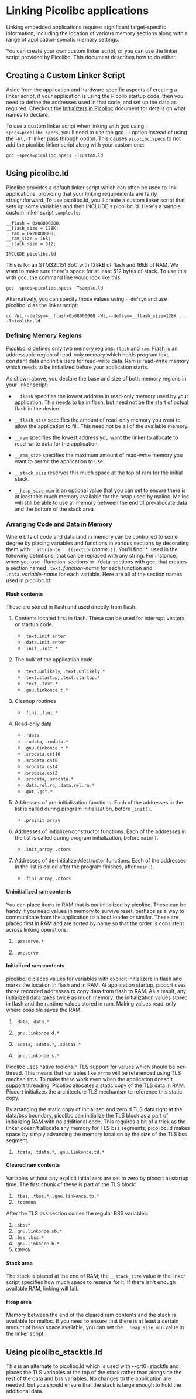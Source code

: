 # Linking Picolibc applications

Linking embedded applications requires significant target-specific
information, including the location of various memory sections along with
a range of application-specific memory settings.

You can create your own custom linker script, or you can use the
linker script provided by Picolibc. This document describes how to do
either.

## Creating a Custom Linker Script

Aside from the application and hardware specific aspects of creating a
linker script, if your application is using the Picolib startup code,
then you need to define the addresses used in that code, and set up
the data as required. Checkout the [Initializers in Picolibc](init.md) document
for details on what names to declare.

To use a custom linker script when linking with gcc using
`-specs=picolibc.specs`, you'll need to use the gcc `-T` option
instead of using the `-Wl,-T` linker pass through option. This causes
`picolibc.specs` to not add the picolibc linker script along with your
custom one:

	gcc -specs=picolibc.specs -Tcustom.ld

## Using picolibc.ld

Picolibc provides a default linker script which can often be used to
link applications, providing that your linking requirements are fairly
straightforward. To use picolibc.ld, you'll create a custom linker
script that sets up some variables and then INCLUDE's
picolibc.ld. Here's a sample custom linker script `sample.ld`:

	__flash = 0x08000000;
	__flash_size = 128K;
	__ram = 0x20000000;
	__ram_size = 16k;
	__stack_size = 512;

	INCLUDE picolibc.ld

This is for an STM32L151 SoC with 128kB of flash and 16kB of RAM. We
want to make sure there's space for at least 512 bytes of stack. To use
this with gcc, the command line would look like this:

	gcc -specs=picolibc.specs -Tsample.ld

Alternatively, you can specify those values using `--defsym` and use
picolibc.ld as the linker script:

	cc -Wl,--defsym=__flash=0x08000000 -Wl,--defsym=__flash_size=128K ... -Tpicolibc.ld

### Defining Memory Regions

Picolibc.ld defines only two memory regions: `flash` and `ram`. Flash
is an addressable region of read-only memory which holds program text,
constant data and initializers for read-write data. Ram is read-write
memory which needs to be initialized before your application starts.

As shown above, you declare the base and size of both memory regions
in your linker script:

 * `__flash` specifies the lowest address in read-only memory used by
   your application. This needs to be in flash, but need not be the
   start of actual flash in the device.

 * `__flash_size` specifies the amount of read-only memory you want to
   allow the application to fill. This need not be all of the
   available memory.

 * `__ram` specifies the lowest address you want the linker to
   allocate to read-write data for the application.

 * `__ram_size` specifies the maximum amount of read-write memory you
   want to permit the application to use.

 * `__stack_size` reserves this much space at the top of ram for the
   initial stack.
   
 * `__heap_size_min` is an optional value that you can set to ensure
   there is at least this much memory available for the heap used by
   malloc. Malloc will still be able to use all memory between the end
   of pre-allocate data and the bottom of the stack area.

### Arranging Code and Data in Memory

Where bits of code and data land in memory can be controlled to some
degree by placing variables and functions in various sections by
decorating them with `__attribute__ ((section(`*name*`)))`. You'll
find '*' used in the following defintions; that can be replaced with
any string. For instance, when you use -ffunction-sections or
-fdata-sections with gcc, that creates a section named
`.text.`*function-name* for each function and `.data.`*variable-name*
for each variable. Here are all of the section names used in
picolibc.ld:

#### Flash contents

These are stored in flash and used directly from flash.

 1. Contents located first in flash. These can be used for interrupt
    vectors or startup code.

    * `.text.init.enter`
    * `.data.init.enter`
    * `.init`, `.init.*`

 2. The bulk of the application code

    * `.text.unlikely`, `.text.unlikely.*`
    * `.text.startup`, `.text.startup.*`
    * `.text`, `.text.*`
    * `.gnu.linkonce.t.*`

 3. Cleanup routines

    * `.fini`, `.fini.*`

 4. Read-only data

    * `.rdata`
    * `.rodata`, `.rodata.*`
    * `.gnu.linkonce.r.*`
    * `.srodata.cst16`
    * `.srodata.cst8`
    * `.srodata.cst4`
    * `.srodata.cst2`
    * `.srodata`,  `.srodata.*`
    * `.data.rel.ro`, `.data.rel.ro.*`
    * `.got`, `.got.*`

 5. Addresses of pre-initialization functions. Each of the addresses
    in the list is called during program initialization, before
    `_init()`.

    * `.preinit_array`

 6. Addresses of initializer/constructor functions. Each of the
    addresses in the list is called during program initialization,
    before `main()`.

    * `.init_array`, `.ctors`

 7. Addresses of de-initializer/destructor functions. Each of the
    addresses in the list is called after the program finishes, after
    `main()`.

    * `.fini_array`, `.dtors`

#### Uninitialized ram contents

You can place items in RAM that is *not* initialized by
picolibc. These can be handy if you need values in memory to survive
reset, perhaps as a way to communicate from the application to a boot
loader or similar. These are placed first in RAM and are sorted by
name so that the order is consistent across linking operations:

 1. `.preserve.*`

 2. `.preserve`

#### Initialized ram contents

picolibc.ld places values for variables with explicit initializers in
flash and marks the location in flash and in RAM. At application
startup, picocrt uses those recorded addresses to copy data from flash
to RAM. As a result, any initialized data takes twice as much memory;
the initialization values stored in flash and the runtime values
stored in ram. Making values read-only where possible saves the RAM.

 1) `.data`, `.data.*`

 2) `.gnu.linkonce.d.*`

 3) `.sdata`, `.sdata.*`, `.sdata2.*`

 4) `.gnu.linkonce.s.*`
 
Picolibc uses native toolchain TLS support for values which should be
per-thread. This means that variables like `errno` will be referenced
using TLS mechanisms. To make these work even when the application
doesn't support threading, Picolibc allocates a static copy of the TLS
data in RAM. Picocrt initializes the architecture TLS mechanism to
reference this static copy.

By arranging the static copy of initialized and zero'd TLS data right
at the data/bss boundary, picolibc can initialize the TLS block as a
part of initializing RAM with no additional code. This requires a bit
of a trick as the linker doesn't allocate any memory for TLS bss
segments; picolibc.ld makes space by simply advancing the memory
location by the size of the TLS bss segment.

 1) `.tdata`, `.tdata.*`, `.gnu.linkonce.td.*`

#### Cleared ram contents

Variables without any explicit initializers are set to zero by picocrt
at startup time. The first chunk of these is part of the TLS block:

 1) `.tbss`, `.tbss.*`, `.gnu.linkonce.tb.*`
 2) `.tcommon`

After the TLS bss section comes the regular BSS variables:

 1) `.sbss*`
 2) `.gnu.linkonce.sb.*`
 3) `.bss`, `.bss.*`
 4) `.gnu.linkonce.b.*`
 5) `COMMON`

#### Stack area

The stack is placed at the end of RAM; the `__stack_size` value in the linker
script specifies how much space to reserve for it. If there isn't
enough available RAM, linking will fail.

#### Heap area

Memory between the end of the cleared ram contents and the stack is
available for malloc. If you need to ensure that there is at least a
certain amount of heap space available, you can set the
`__heap_size_min` value in the linker script.

## Using picolibc_stacktls.ld

This is an alternate to picolibc.ld which is used with --crt0=stacktls
and places the TLS variables at the top of the stack rather than
alongside the rest of the data and bss variables. No changes to the
application are needed, but you should ensure that the stack is large
enough to hold the additional data.
